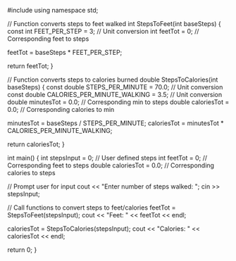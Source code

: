 #include <iostream>
using namespace std;

// Function converts steps to feet walked
int StepsToFeet(int baseSteps) {
   const int FEET_PER_STEP = 3;  // Unit conversion
   int feetTot = 0;              // Corresponding feet to steps
   
   feetTot = baseSteps * FEET_PER_STEP;
   
   return feetTot;
}

// Function converts steps to calories burned
double StepsToCalories(int baseSteps) {
   const double STEPS_PER_MINUTE = 70.0;            // Unit conversion
   const double CALORIES_PER_MINUTE_WALKING = 3.5;  // Unit conversion
   double minutesTot  = 0.0;                        // Corresponding min to steps
   double caloriesTot = 0.0;                        // Corresponding calories to min
   
   minutesTot = baseSteps / STEPS_PER_MINUTE;
   caloriesTot = minutesTot * CALORIES_PER_MINUTE_WALKING;
   
   return caloriesTot;
}

int main() {
   int stepsInput = 0;        // User defined steps
   int feetTot  = 0;          // Corresponding feet to steps
   double caloriesTot = 0.0;  // Corresponding calories to steps
   
   // Prompt user for input
   cout << "Enter number of steps walked: ";
   cin >> stepsInput;
   
   // Call functions to convert steps to feet/calories
   feetTot = StepsToFeet(stepsInput);
   cout << "Feet: " << feetTot << endl;
   
   caloriesTot = StepsToCalories(stepsInput);
   cout << "Calories: " << caloriesTot << endl;
   
   return 0;
}
